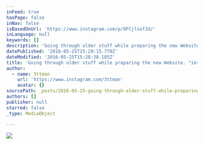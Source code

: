 ```yaml
---
inFeed: true
hasPage: false
inNav: false
isBasedOnUrl: 'https://www.instagram.com/p/9FCjlsofJU/'
inLanguage: null
keywords: []
description: 'Going through older stuff while preparing the new Website. "intergalactic wars #1" 190x130cm 2013 #intergalactic #wars #3ttman'
datePublished: '2016-05-25T15:29:15.778Z'
dateModified: '2016-05-25T15:28:38.105Z'
title: 'Going through older stuff while preparing the new Website. "intergalactic wars #1" '
author:
  - name: 3ttman
    url: 'https://www.instagram.com/3ttman'
    avatar: {}
sourcePath: _posts/2016-05-25-going-through-older-stuff-while-preparing-the-new-website.md
authors: []
publisher: null
starred: false
_type: MediaObject

---
```

![](https://s3-us-west-2.amazonaws.com/the-grid-img/p/2af3ce824c7b74c3502dae8ce27985a3e10676af.jpg)
